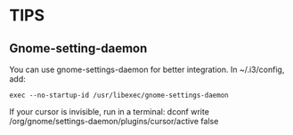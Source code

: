 TIPS
====

Gnome-setting-daemon
--------------------

You can use gnome-settings-daemon for better integration.
In ~/.i3/config, add:  

    exec --no-startup-id /usr/libexec/gnome-settings-daemon

If your cursor is invisible, run in a terminal: 
    dconf write /org/gnome/settings-daemon/plugins/cursor/active false
